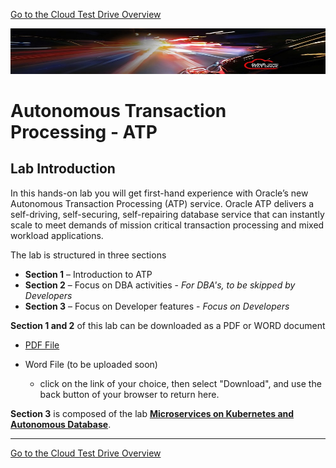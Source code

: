 [Go to the Cloud Test Drive Overview](../README.md)

![](../common/images/customer.logo2.png)

# Autonomous Transaction Processing - ATP #



## Lab Introduction

In this hands-on lab you will get first-hand experience with Oracle’s new Autonomous Transaction Processing (ATP) service. Oracle ATP delivers a self-driving, self-securing, self-repairing database service that can instantly scale to meet demands of mission critical transaction processing and mixed workload applications. 

The lab is structured in three sections 

- **Section 1** – Introduction to ATP 
- **Section 2** – Focus on DBA activities - *For DBA's, to be skipped by Developers*
- **Section 3** – Focus on Developer features - *Focus on Developers*



**Section 1 and 2** of this lab can be downloaded as a PDF or WORD document

- [PDF File](ATP-HOL-Long-v1.2-OKE-hol.pdf)
- Word File (to be uploaded soon)

  -  click on the link of your choice, then select "Download", and use the back button of your browser to return here.

**Section 3** is composed of the lab [**Microservices on Kubernetes and Autonomous Database**](../AppDev/ATP-OKE/README.md). 



---



[Go to the Cloud Test Drive Overview](../README.md)

